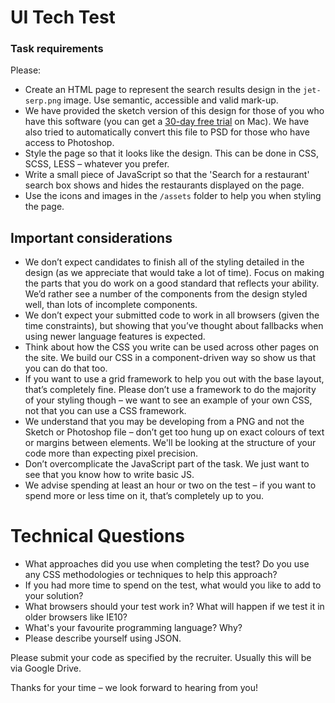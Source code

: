 UI Tech Test
============

### Task requirements

Please:
* Create an HTML page to represent the search results design in the `jet-serp.png` image. Use semantic, accessible and valid mark-up.
* We have provided the sketch version of this design for those of you who have this software (you can get a [30-day free trial](https://www.sketch.com/try/) on Mac).  We have also tried to automatically convert this file to PSD for those who have access to Photoshop.
* Style the page so that it looks like the design.  This can be done in CSS, SCSS, LESS – whatever you prefer.
* Write a small piece of JavaScript so that the 'Search for a restaurant' search box shows and hides the restaurants displayed on the page.
* Use the icons and images in the `/assets` folder to help you when styling the page.


## Important considerations

* We don’t expect candidates to finish all of the styling detailed in the design (as we appreciate that would take a lot of time).  Focus on making the parts that you do work on a good standard that reflects your ability.  We’d rather see a number of the components from the design styled well, than lots of incomplete components.
* We don’t expect your submitted code to work in all browsers (given the time constraints), but showing that you’ve thought about fallbacks when using newer language features is expected.
* Think about how the CSS you write can be used across other pages on the site.  We build our CSS in a component-driven way so show us that you can do that too.
* If you want to use a grid framework to help you out with the base layout, that’s completely fine.  Please don’t use a framework to do the majority of your styling though – we want to see an example of your own CSS, not that you can use a CSS framework.
* We understand that you may be developing from a PNG and not the Sketch or Photoshop file – don’t get too hung up on exact colours of text or margins between elements. We'll be looking at the structure of your code more than expecting pixel precision.
* Don’t overcomplicate the JavaScript part of the task.  We just want to see that you know how to write basic JS.
* We advise spending at least an hour or two on the test – if you want to spend more or less time on it, that’s completely up to you.


# Technical Questions

* What approaches did you use when completing the test?  Do you use any CSS methodologies or techniques to help this approach?
* If you had more time to spend on the test, what would you like to add to your solution?
* What browsers should your test work in?  What will happen if we test it in older browsers like IE10?
* What's your favourite programming language? Why?
* Please describe yourself using JSON.

Please submit your code as specified by the recruiter. Usually this will be via Google Drive.

Thanks for your time – we look forward to hearing from you!

